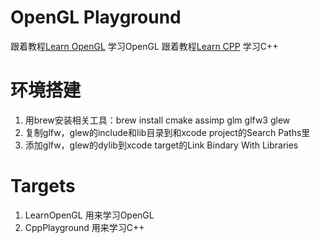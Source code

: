 # OpenGL Playground
跟着教程[Learn OpenGL](https://learnopengl.com/Introduction) 学习OpenGL
跟着教程[Learn CPP](https://www.learncpp.com/) 学习C++


# 环境搭建
1. 用brew安装相关工具：brew install cmake assimp glm glfw3 glew
2. 复制glfw，glew的include和lib目录到和xcode project的Search Paths里
3. 添加glfw，glew的dylib到xcode target的Link Bindary With Libraries


# Targets
1. LearnOpenGL 用来学习OpenGL
2. CppPlayground 用来学习C++
